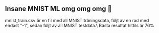 ## Insane MNIST ML omg omg omg 🥳
mnist_train.csv är en fil med all MNIST träningsdata, följt av en rad med endast "-1", sedan följt av all MNIST testdata.\\
Bästa resultat hittils är 76%
